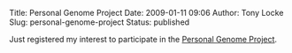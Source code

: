 Title: Personal Genome Project
Date: 2009-01-11 09:06
Author: Tony Locke
Slug: personal-genome-project
Status: published

Just registered my interest to participate in the [Personal Genome Project](http://www.personalgenomes.org/).
